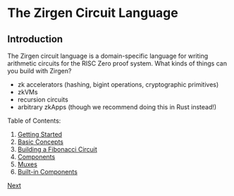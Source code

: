 # The Zirgen Circuit Language

## Introduction

The Zirgen circuit language is a domain-specific language for writing arithmetic
circuits for the RISC Zero proof system. What kinds of things can you build
with Zirgen?
* zk accelerators (hashing, bigint operations, cryptographic primitives)
* zkVMs
* recursion circuits
* arbitrary zkApps (though we recommend doing this in Rust instead!)

Table of Contents:
1. [Getting Started](01_Getting_Started.md)
2. [Basic Concepts](02_Conceptual_Overview.md)
3. [Building a Fibonacci Circuit](03_Building_a_Fibonacci_Circuit.md)
4. [Components](04_Components.md)
5. [Muxes](05_Muxes.md)
6. [Built-in Components](A1_Built-in_Components.md)

[Next](01_Getting_Started.md)
